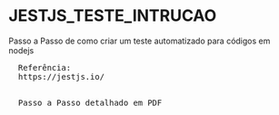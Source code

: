 # JESTJS_TESTE_INTRUCAO
Passo a Passo de como criar um teste automatizado para códigos em nodejs

<pre>
  Referência:
  https://jestjs.io/
</pre>

<pre>

  Passo a Passo detalhado em PDF
</pre>
